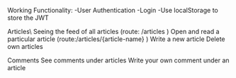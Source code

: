 Working Functionality: 
-User Authentication
-Login
-Use localStorage to store the JWT 

Articles\ 
Seeing the feed of all articles (route: /articles )
Open and read a particular article (route:/articles/{article-name} )
Write a new article
Delete own articles


Comments
See comments under articles
Write your own comment under an article

